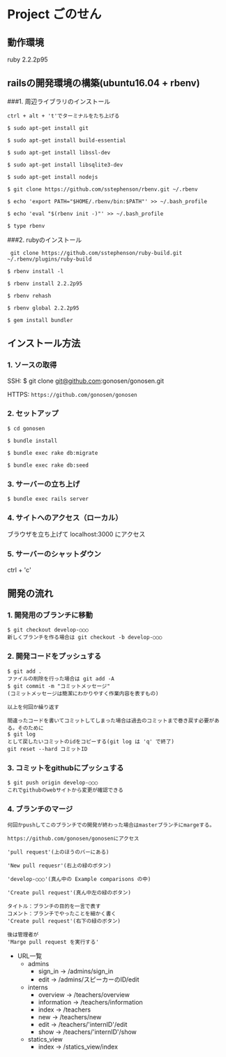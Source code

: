 
# Project ごのせん

## 動作環境

ruby 2.2.2p95


## railsの開発環境の構築(ubuntu16.04 + rbenv)

###1. 周辺ライブラリのインストール
```
ctrl + alt + 't'でターミナルをたち上げる

$ sudo apt-get install git

$ sudo apt-get install build-essential

$ sudo apt-get install libssl-dev

$ sudo apt-get install libsqlite3-dev

$ sudo apt-get install nodejs

$ git clone https://github.com/sstephenson/rbenv.git ~/.rbenv

$ echo 'export PATH="$HOME/.rbenv/bin:$PATH"' >> ~/.bash_profile

$ echo 'eval "$(rbenv init -)"' >> ~/.bash_profile

$ type rbenv
```

###2. rubyのインストール
```
 git clone https://github.com/sstephenson/ruby-build.git ~/.rbenv/plugins/ruby-build

$ rbenv install -l

$ rbenv install 2.2.2p95

$ rbenv rehash

$ rbenv global 2.2.2p95

$ gem install bundler

```


## インストール方法

### 1. ソースの取得

SSH:
$ git clone git@github.com:gonosen/gonosen.git

HTTPS:
`https://github.com/gonosen/gonosen`

### 2. セットアップ
```
$ cd gonosen

$ bundle install

$ bundle exec rake db:migrate

$ bundle exec rake db:seed
```

### 3. サーバーの立ち上げ
```
$ bundle exec rails server
```

### 4. サイトへのアクセス（ローカル）
ブラウザを立ち上げて
localhost:3000
にアクセス

### 5. サーバーのシャットダウン
ctrl + 'c'


## 開発の流れ
### 1. 開発用のブランチに移動
```
$ git checkout develop-○○○
新しくブランチを作る場合は git checkout -b develop-○○○

```
### 2. 開発コードをプッシュする

```
$ git add .
ファイルの削除を行った場合は git add -A
$ git commit -m "コミットメッセージ"
(コミットメッセージは簡潔にわかりやすく作業内容を表すもの)

以上を何回か繰り返す

間違ったコードを書いてコミットしてしまった場合は過去のコミットまで巻き戻す必要がある。そのために
$ git log
として戻したいコミットのidをコピーする(git log は 'q' で終了)
git reset --hard コミットID

```

### 3. コミットをgithubにプッシュする
```
$ git push origin develop-○○○
これでgithubのwebサイトから変更が確認できる
```

### 4. ブランチのマージ
```
何回かpushしてこのブランチでの開発が終わった場合はmasterブランチにmargeする。

https://github.com/gonosen/gonosenにアクセス

'pull request'(上のほうのバーにある)

'New pull requesr'(右上の緑のボタン)

'develop-○○○'(真ん中の Example comparisons の中)

'Create pull request'(真ん中左の緑のボタン)

タイトル：ブランチの目的を一言で表す
コメント：ブランチでやったことを細かく書く
'Create pull request'(右下の緑のボタン)

後は管理者が
'Marge pull request を実行する'

```


* URL一覧
  * admins
    - sign_in      -> /admins/sign_in
    - edit         -> /admins/スピーカーのID/edit
  * interns
    - overview     -> /teachers/overview
    - information  -> /teachers/information
    - index        -> /teachers
    - new          -> /teachers/new
    - edit         -> /teachers/'internID'/edit
    - show         -> /teachers/'internID'/show
  * statics_view
    - index        -> /statics_view/index

